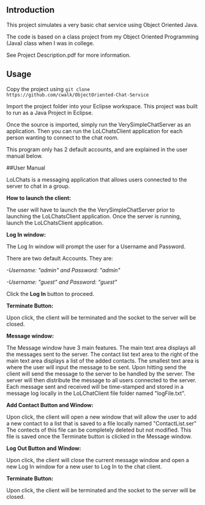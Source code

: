 ## Introduction

This project simulates a very basic chat service using Object Oriented Java.

The code is based on a class project from my Object Oriented Programming (Java) class when I was in college.

See Project Description.pdf for more information.

## Usage

Copy the project using `git clone  https://github.com/cwalk/ObjectOriented-Chat-Service`

Import the project folder into your Eclipse workspace. This project was built to run as a Java Project in Eclipse.

Once the source is imported, simply run the VerySimpleChatServer as an application. Then you can run the LoLChatsClient application for each person wanting to connect to the chat room.

This program only has 2 default accounts, and are explained in the user manual below.

##User Manual

LoLChats is a messaging application that allows users connected to the server
to chat in a group. 

**How to launch the client:**

The user will have to launch the the VerySimpleChatServer prior to launching the LoLChatsClient application. Once the server is
running, launch the LoLChatsClient application.



**Log In window:**

The Log In window will prompt the user for a Username and Password.

There are two default Accounts. They are:

*-Username: "admin" and Password: "admin"*

*-Username: "guest" and Password: "guest"*

Click the **Log In** button to proceed.
	
**Terminate Button:**

Upon click, the client will be terminated and the socket to the server will be closed.



**Message window:**

The Message window have 3 main features. The main text area displays all 
the messages sent to the server. The contact list text area to the right 
of the main text area displays a list of the added contacts. The smallest 
text area is where the user will input the message to be sent. Upon hitting 
send the client will send the message to the server to be handled by the 
server. The server will then distribute the message to all users connected
to the server. Each message sent and received will be time-stamped and stored
in a message log locally in the LoLChatClient file folder named "logFile.txt".
	
**Add Contact Button and Window:**

Upon click, the client will open a new window that will allow the user
to add a new contact to a list that is saved to a file locally named 
"ContactList.ser" The contects of this file can be completely deleted
but not modified. This file is saved once the Terminate button is clicked in the Message window.
	
**Log Out Button and Window:**

Upon click, the client will close the current message window and open a 
new Log In window for a new user to Log In to the chat client.
	
**Terminate Button:**

Upon click, the client will be terminated and the socket to the server will be closed.
